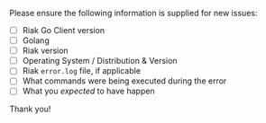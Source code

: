 Please ensure the following information is supplied for new issues:

- [ ] Riak Go Client version
- [ ] Golang
- [ ] Riak version
- [ ] Operating System / Distribution & Version
- [ ] Riak `error.log` file, if applicable
- [ ] What commands were being executed during the error
- [ ] What you *expected* to have happen

Thank you!
